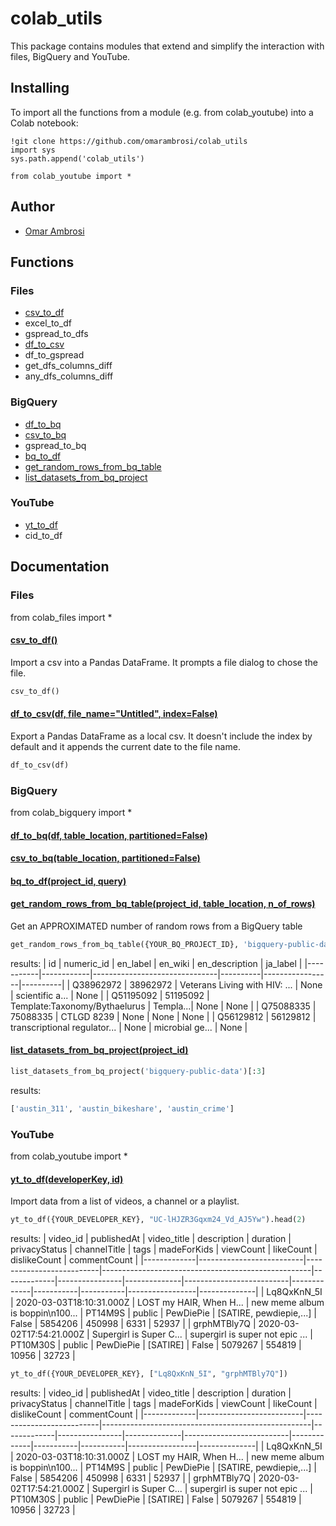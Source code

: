 # colab_utils
This package contains modules that extend and simplify the interaction with files, BigQuery and YouTube.
## Installing
To import all the functions from a module (e.g. from colab_youtube) into a Colab notebook:
```ipython
!git clone https://github.com/omarambrosi/colab_utils
import sys
sys.path.append('colab_utils')

from colab_youtube import *
```
## Author
* [Omar Ambrosi](https://www.linkedin.com/in/omarambrosi)

## Functions

### Files 
* [csv_to_df](#csv_to_df)
* excel_to_df
* gspread_to_dfs
* [df_to_csv](#df_to_csvdf-file_nameuntitled-indexfalse)
* df_to_gspread
* get_dfs_columns_diff
* any_dfs_columns_diff

### BigQuery
* [df_to_bq](#df_to_bqdf-table_location-partitionedfalse)
* [csv_to_bq](#csv_to_bqtable_location-partitionedfalse)
* gspread_to_bq
* [bq_to_df](#bq_to_dfproject_id-query)
* [get_random_rows_from_bq_table](#get_random_rows_from_bq_tableproject_id-table_location-n_of_rows)
* [list_datasets_from_bq_project](#list_datasets_from_bq_projectproject_id)

### YouTube
* [yt_to_df](#yt_to_dfdeveloperKey-id)
* cid_to_df

## Documentation
### Files
from colab_files import *
#### [csv_to_df()](colab_files.py)
Import a csv into a Pandas DataFrame. It prompts a file dialog to chose the file. 
```python
csv_to_df()
```

#### [df_to_csv(df, file_name="Untitled", index=False)](colab_files.py)
Export a Pandas DataFrame as a local csv. It doesn't include the index by default and it appends the current date to the file name.
```python
df_to_csv(df)
```

### BigQuery
from colab_bigquery import *
#### [df_to_bq(df, table_location, partitioned=False)](colab_bigquery.py)
#### [csv_to_bq(table_location, partitioned=False)](colab_bigquery.py)
#### [bq_to_df(project_id, query)](colab_bigquery.py)
#### [get_random_rows_from_bq_table(project_id, table_location, n_of_rows)](colab_bigquery.py)
Get an APPROXIMATED number of random rows from a BigQuery table
```python
get_random_rows_from_bq_table({YOUR_BQ_PROJECT_ID}, 'bigquery-public-data.wikipedia.wikidata', 3).iloc[:,0:6]
```
results:
| id	      | numeric_id | en_label                      | en_wiki	| en_description	| ja_label |
|-----------|------------|-------------------------------|----------|-----------------|----------|
|	Q38962972	| 38962972	 | Veterans Living with HIV: ... | None	    | scientific a... | None     |
|	Q51195092	| 51195092	 | Template:Taxonomy/Bythaelurus | Templa...|	None	          | None     |
|	Q75088335	| 75088335	 | CTLGD 8239	                   | None	    | None	          | None     |
|	Q56129812	| 56129812	 | transcriptional regulator...  | None	    | microbial ge... | None     |

#### [list_datasets_from_bq_project(project_id)](colab_bigquery.py)
```python
list_datasets_from_bq_project('bigquery-public-data')[:3]
```
results:
```python
['austin_311', 'austin_bikeshare', 'austin_crime']
```
### YouTube
from colab_youtube import *
#### [yt_to_df(developerKey, id)](colab_youtube.py)
Import data from a list of videos, a channel or a playlist.
```python
yt_to_df({YOUR_DEVELOPER_KEY}, "UC-lHJZR3Gqxm24_Vd_AJ5Yw").head(2)
```
results:
|  video_id   |       publishedAt        |       video_title        |            description              | duration | privacyStatus  | channelTitle |           tags           | madeForKids | viewCount | likeCount | dislikeCount | commentCount |
|-------------|--------------------------|--------------------------|----------------------------------------------------|-------------|----------------|--------------|--------------------------|-------------|-----------|-----------|-----------------|--------------|
| Lq8QxKnN_5I | 2020-03-03T18:10:31.000Z | LOST my HAIR, When H...  | new meme album is boppin\n100...	 | PT14M9S  | public         | PewDiePie    | [SATIRE, pewdiepie,...]  | False       | 5854206   | 450998    | 6331         | 52937        |
| grphMTBly7Q | 2020-03-02T17:54:21.000Z |  Supergirl is Super C... | supergirl is super not epic  ...	 | PT10M30S | public         | PewDiePie    | [SATIRE]                 | False       | 5079267   | 554819    | 10956        |   32723        |

```python
yt_to_df({YOUR_DEVELOPER_KEY}, ["Lq8QxKnN_5I", "grphMTBly7Q"])
```
results:
|  video_id   |       publishedAt        |       video_title        |            description              | duration | privacyStatus  | channelTitle |           tags           | madeForKids | viewCount | likeCount | dislikeCount | commentCount |
|-------------|--------------------------|--------------------------|----------------------------------------------------|-------------|----------------|--------------|--------------------------|-------------|-----------|-----------|-----------------|--------------|
| Lq8QxKnN_5I | 2020-03-03T18:10:31.000Z | LOST my HAIR, When H...  | new meme album is boppin\n100...	 | PT14M9S  | public         | PewDiePie    | [SATIRE, pewdiepie,...]  | False       | 5854206   | 450998    | 6331         | 52937        |
| grphMTBly7Q | 2020-03-02T17:54:21.000Z |  Supergirl is Super C... | supergirl is super not epic  ...	 | PT10M30S | public         | PewDiePie    | [SATIRE]                 | False       | 5079267   | 554819    | 10956        |   32723        |
